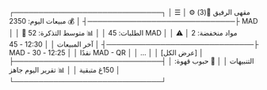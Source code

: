 ┌──────────────────────────────┐
│ ☰  مقهى الرفيق        🔔(3) ⚙️ │
├──────────────────────────────┤
│ 💰  مبيعات اليوم: 2350 MAD    │
│ 🛒  الطلبات: 45               │
│ 📊  متوسط التذكرة: 52 MAD     │
│ ⚠️  مواد منخفضة: 2            │
├──────────────────────────────┤
│ آخر المبيعات                  │
│ 12:30 - 45 MAD - نقدًا         │
│ 12:25 - 30 MAD - QR            │
│ ...                            │
│ [عرض الكل]                     │
├──────────────────────────────┤
│ التنبيهات                     │
│ 🚨 حبوب قهوة: 150غ متبقية     │
│ 📊 تقرير اليوم جاهز           │
└──────────────────────────────┘
